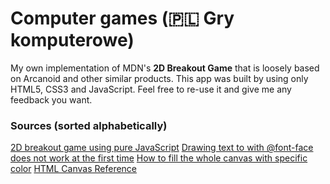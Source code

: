 # Computer games (🇵🇱 Gry komputerowe)
My own implementation of MDN's **2D Breakout Game** that is loosely based on Arcanoid and other similar products.
This app was built by using only HTML5, CSS3 and JavaScript.
Feel free to re-use it and give me any feedback you want.

### Sources (sorted alphabetically)
[2D breakout game using pure JavaScript](https://developer.mozilla.org/en-US/docs/Games/Tutorials/2D_Breakout_game_pure_JavaScript)
[Drawing text to <canvas> with @font-face does not work at the first time](https://stackoverflow.com/questions/2756575/drawing-text-to-canvas-with-font-face-does-not-work-at-the-first-time)
[How to fill the whole canvas with specific color](https://stackoverflow.com/questions/27736288/how-to-fill-the-whole-canvas-with-specific-color)
[HTML Canvas Reference](https://www.w3schools.com/tags/ref_canvas.asp)
